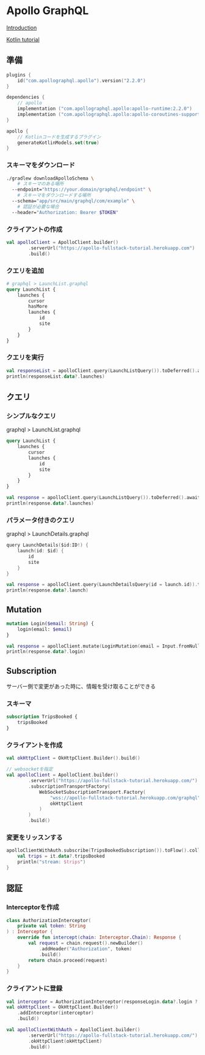 # Apollo GraphQL
[Introduction](https://www.apollographql.com/docs/android/tutorial/00-introduction)

[Kotlin tutorial](https://www.apollographql.com/docs/android/essentials/get-started-kotlin/)

## 準備

```kotlin
plugins {
    id("com.apollographql.apollo").version("2.2.0")
}

dependencies {
    // apollo
    implementation ("com.apollographql.apollo:apollo-runtime:2.2.0")
    implementation ("com.apollographql.apollo:apollo-coroutines-support:2.2.0")
}

apollo {
    // Kotlinコードを生成するプラグイン
    generateKotlinModels.set(true)
}
```

### スキーマをダウンロード

```bash
./gradlew downloadApolloSchema \
	# スキーマのある場所
  --endpoint="https://your.domain/graphql/endpoint" \
	# スキーマをダウンロードする場所
  --schema="app/src/main/graphql/com/example" \
	# 認証が必要な場合
  --header="Authorization: Bearer $TOKEN"
```

### クライアントの作成

```kotlin
val apolloClient = ApolloClient.builder()
        .serverUrl("https://apollo-fullstack-tutorial.herokuapp.com")
        .build()
```

### クエリを追加

```graphql
# graphql > LaunchList.graphql
query LaunchList {
    launches {
        cursor
        hasMore
        launches {
            id
            site
        }
    }
}
```

### クエリを実行

```kotlin
val responseList = apolloClient.query(LaunchListQuery()).toDeferred().await()
println(responseList.data?.launches)
```

## クエリ
### シンプルなクエリ
graphql > LaunchList.graphql
```graphql
query LaunchList {
    launches {
        cursor
        launches {
            id
            site
        }
    }
}
```

```kotlin
val response = apolloClient.query(LaunchListQuery()).toDeferred().await()
println(response.data?.launches)
```

### パラメータ付きのクエリ

graphql > LaunchDetails.graphql

```kotlin
query LaunchDetails($id:ID!) {
    launch(id: $id) {
        id
        site
    }
}
```

```kotlin
val response = apolloClient.query(LaunchDetailsQuery(id = launch.id)).toDeferred().await()
println(response.data?.launch)
```

## Mutation
```graphql
mutation Login($email: String) {
    login(email: $email)
}
```

```kotlin
val response = apolloClient.mutate(LoginMutation(email = Input.fromNullable("example@example.com"))).toDeferred().await()
println(response.data?.login)
```
## Subscription
サーバー側で変更があった時に、情報を受け取ることができる
### スキーマ

```graphql
subscription TripsBooked {
    tripsBooked
}
```

### クライアントを作成

```kotlin
val okHttpClient = OkHttpClient.Builder().build()

// websocketを指定
val apolloClient = ApolloClient.builder()
        .serverUrl("https://apollo-fullstack-tutorial.herokuapp.com/")
        .subscriptionTransportFactory(
            WebSocketSubscriptionTransport.Factory(
                "wss://apollo-fullstack-tutorial.herokuapp.com/graphql",
                okHttpClient
            )
        )
        .build()
```

### 変更をリッスンする

```kotlin
apolloClientWithAuth.subscribe(TripsBookedSubscription()).toFlow().collect {
    val trips = it.data?.tripsBooked
    println("stream: $trips")
}
```

## 認証
### Interceptorを作成

```kotlin
class AuthorizationInterceptor(
    private val token: String
) : Interceptor {
    override fun intercept(chain: Interceptor.Chain): Response {
        val request = chain.request().newBuilder()
            .addHeader("Authorization", token)
            .build()
        return chain.proceed(request)
    }
}
```

### クライアントに登録

```kotlin
val interceptor = AuthorizationInterceptor(responseLogin.data?.login ?: "")
val okHttpClient = OkHttpClient.Builder()
    .addInterceptor(interceptor)
    .build()

val apolloClientWithAuth = ApolloClient.builder()
        .serverUrl("https://apollo-fullstack-tutorial.herokuapp.com/")
        .okHttpClient(okHttpClient)
        .build()
```